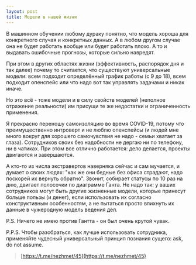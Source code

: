 ```yaml
---
layout: post
title: Модели в нашей жизни
---
```


В машинном обучении любому дураку понятно, что модель хороша для конкретного случая и конкретных данных. А в любом другом случае она не будет работать вообще или будет работать плохо. А то и выдавать ошибочные прогнозы, которые сильно навредят.

При этом в других областях жизни (эффективность, распорядок дня и так далее) почему то считается, что существуют универсальные модели: всем подходит определённый график работы (с 9 до 18), всем подходит опенспейс или что надо вот так управлять задачами и никак иначе.

Но это всё - тоже модели и в силу свойств моделей (неполное отражение реальности) им присущи те же недостатки и ограниченность применения.

Я прекрасно переношу самоизоляцию во время COVID-19, потому что преимущественно интроверт и не люблю опенспейсы (и людей мне много вокруг для хорошего самочувствия не надо - семьи хватает за глаза). Сотрудников своих без надобности не дергаю ни по телефону, ни в чатиках.  При этом все отлично работается: дело делается, проекты двигаются и завершаются.

А кто-то из числа экстравертов наверняка сейчас и сам мучается, и думает о своих людях: "как же они бедные без офиса страдают, надо поскорей их вернуть обратно". Звонит, собирает статусы по 10 раз на дню, двигает полосочки по диаграмме Ганта. Не надо так: у ваших сотрудников могут быть другие жизненные модели, которые принесут больше пользы (и денег), если использовать их согласно конструктивным особенностям, а не пытаться просто впихнуть их данные в чужеродную модель ведения дел.

P.S. Ничего не имею против Гантта - он был очень крутой чувак.

P.P.S. Чтобы разобраться, как лучше использовать сотрудника, применяйте чудесный универсальный принцип познания сущего: ask, do not assume.

> [https://t.me/nezhmet/45](https://t.me/nezhmet/45)
